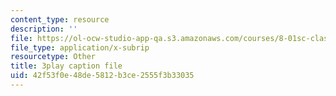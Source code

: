 ```yaml
---
content_type: resource
description: ''
file: https://ol-ocw-studio-app-qa.s3.amazonaws.com/courses/8-01sc-classical-mechanics-fall-2016/42f53f0e48de5812b3ce2555f3b33035_63U4_OxohOw.vtt
file_type: application/x-subrip
resourcetype: Other
title: 3play caption file
uid: 42f53f0e-48de-5812-b3ce-2555f3b33035
---
```

